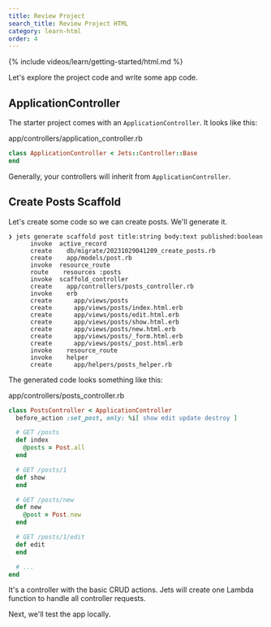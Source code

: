 ```yaml
---
title: Review Project
search_title: Review Project HTML
category: learn-html
order: 4
---
```


{% include videos/learn/getting-started/html.md %}

Let's explore the project code and write some app code.

## ApplicationController

The starter project comes with an `ApplicationController`. It looks like this:

app/controllers/application_controller.rb

```ruby
class ApplicationController < Jets::Controller::Base
end
```

Generally, your controllers will inherit from `ApplicationController`.

## Create Posts Scaffold

Let's create some code so we can create posts. We'll generate it.

    ❯ jets generate scaffold post title:string body:text published:boolean
          invoke  active_record
          create    db/migrate/20231029041209_create_posts.rb
          create    app/models/post.rb
          invoke  resource_route
          route    resources :posts
          invoke  scaffold_controller
          create    app/controllers/posts_controller.rb
          invoke    erb
          create      app/views/posts
          create      app/views/posts/index.html.erb
          create      app/views/posts/edit.html.erb
          create      app/views/posts/show.html.erb
          create      app/views/posts/new.html.erb
          create      app/views/posts/_form.html.erb
          create      app/views/posts/_post.html.erb
          invoke    resource_route
          invoke    helper
          create      app/helpers/posts_helper.rb

The generated code looks something like this:

app/controllers/posts_controller.rb

```ruby
class PostsController < ApplicationController
  before_action :set_post, only: %i[ show edit update destroy ]

  # GET /posts
  def index
    @posts = Post.all
  end

  # GET /posts/1
  def show
  end

  # GET /posts/new
  def new
    @post = Post.new
  end

  # GET /posts/1/edit
  def edit
  end

  # ...
end
```

It's a controller with the basic CRUD actions. Jets will create one Lambda function to handle all controller requests.

Next, we'll test the app locally.
